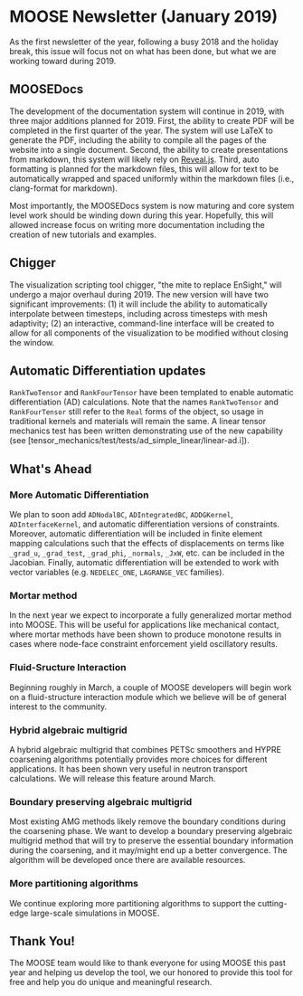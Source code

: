 # MOOSE Newsletter (January 2019)

As the first newsletter of the year, following a busy 2018 and the holiday break, this issue will
focus not on what has been done, but what we are working toward during 2019.

## MOOSEDocs

The development of the documentation system will continue in 2019, with three major additions planned
for 2019. First, the ability to create PDF will be completed in the first quarter of the year. The
system will use LaTeX to generate the PDF, including the ability to compile all the pages of the
website into a single document. Second, the ability to create presentations from markdown, this
system will likely rely on [Reveal.js](https://revealjs.com). Third, auto formatting is planned
for the markdown files, this will allow for text to be automatically wrapped and spaced uniformly
within the markdown files (i.e., clang-format for markdown).

Most importantly, the MOOSEDocs system is now maturing and core system level work should be winding
down during this year. Hopefully, this will allowed increase focus on writing more documentation
including the creation of new tutorials and examples.

## Chigger

The visualization scripting tool chigger, "the mite to replace EnSight," will undergo a major
overhaul during 2019. The new version will have two significant improvements: (1) it will include
the ability to automatically interpolate between timesteps, including across timesteps with
mesh adaptivity; (2) an interactive, command-line interface will be created to allow for all
components of the visualization to be modified without closing the window.

## Automatic Differentiation updates

`RankTwoTensor` and `RankFourTensor` have been templated to enable automatic
differentiation (AD) calculations. Note that the names `RankTwoTensor` and
`RankFourTensor` still refer to the `Real` forms of the object, so usage in
traditional kernels and materials will remain the same. A linear tensor
mechanics test has been written demonstrating use of the new capability (see
[tensor_mechanics/test/tests/ad_simple_linear/linear-ad.i]).

## What's Ahead

### More Automatic Differentiation

We plan to soon add `ADNodalBC`, `ADIntegratedBC`, `ADDGKernel`,
`ADInterfaceKernel`, and automatic differentiation versions of
constraints. Moreover, automatic differentiation will be included in finite
element mapping calculations such that the effects of displacements on terms like `_grad_u`,
`_grad_test`, `_grad_phi`, `_normals`, `_JxW`, etc. can be included in the
Jacobian. Finally, automatic differentiation will be extended to work with
vector variables (e.g. `NEDELEC_ONE`, `LAGRANGE_VEC` families).

### Mortar method

In the next year we expect to incorporate a fully generalized mortar method into
MOOSE. This will be useful for applications like mechanical contact, where
mortar methods have been shown to produce monotone results in cases where
node-face constraint enforcement yield oscillatory results.

### Fluid-Sructure Interaction

Beginning roughly in March, a couple of MOOSE developers will begin work on a
fluid-structure interaction module which we believe will be of general interest
to the community.

### Hybrid algebraic multigrid

A hybrid algebraic multigrid that combines PETSc smoothers and HYPRE coarsening algorithms
potentially provides more choices for different applications. It has been shown very useful
in neutron transport calculations. We will release this feature around March.

### Boundary preserving algebraic multigrid

Most existing AMG methods likely remove the boundary conditions during the coarsening phase.
We want to develop a boundary preserving algebraic multigrid method that will try to preserve
the essential boundary information during the coarsening, and it may/might end up a better convergence. The
algorithm will be developed once there are available resources.

### More partitioning algorithms

We continue exploring more partitioning algorithms to support the cutting-edge large-scale simulations
in MOOSE.

## Thank You!

The MOOSE team would like to thank everyone for using MOOSE this past year and helping us develop the
tool, we our honored to provide this tool for free and help you do unique and meaningful research.
